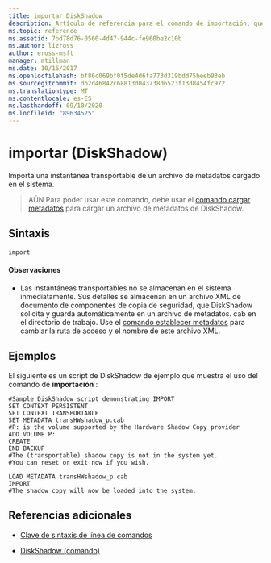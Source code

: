 ```yaml
---
title: importar DiskShadow
description: Artículo de referencia para el comando de importación, que importa una instantánea transportable de un archivo de metadatos cargado en el sistema.
ms.topic: reference
ms.assetid: 7bd78d76-0560-4d47-944c-fe960be2c10b
ms.author: lizross
author: eross-msft
manager: mtillman
ms.date: 10/16/2017
ms.openlocfilehash: bf86c069bf0f5de4d6fa773d319bdd75beeb93eb
ms.sourcegitcommit: db2d46842c68813d043738d6523f13d8454fc972
ms.translationtype: MT
ms.contentlocale: es-ES
ms.lasthandoff: 09/10/2020
ms.locfileid: "89634525"
---
```

# <a name="import-diskshadow"></a>importar (DiskShadow)

Importa una instantánea transportable de un archivo de metadatos cargado en el sistema.

> AÚN Para poder usar este comando, debe usar el [comando cargar metadatos](load-metadata.md) para cargar un archivo de metadatos de DiskShadow.

## <a name="syntax"></a>Sintaxis

```
import
```

#### <a name="remarks"></a>Observaciones

- Las instantáneas transportables no se almacenan en el sistema inmediatamente. Sus detalles se almacenan en un archivo XML de documento de componentes de copia de seguridad, que DiskShadow solicita y guarda automáticamente en un archivo de metadatos. cab en el directorio de trabajo. Use el [comando establecer metadatos](set-metadata.md) para cambiar la ruta de acceso y el nombre de este archivo XML.

## <a name="examples"></a>Ejemplos

El siguiente es un script de DiskShadow de ejemplo que muestra el uso del comando de **importación** :

```
#Sample DiskShadow script demonstrating IMPORT
SET CONTEXT PERSISTENT
SET CONTEXT TRANSPORTABLE
SET METADATA transHWshadow_p.cab
#P: is the volume supported by the Hardware Shadow Copy provider
ADD VOLUME P:
CREATE
END BACKUP
#The (transportable) shadow copy is not in the system yet.
#You can reset or exit now if you wish.

LOAD METADATA transHWshadow_p.cab
IMPORT
#The shadow copy will now be loaded into the system.
```

## <a name="additional-references"></a>Referencias adicionales

- [Clave de sintaxis de línea de comandos](command-line-syntax-key.md)

- [DiskShadow (comando)](diskshadow.md)